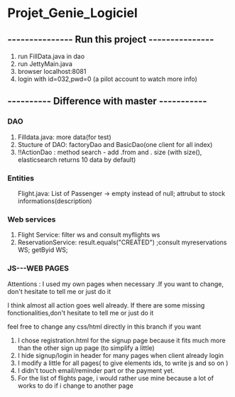 # Projet_Genie_Logiciel
<h2>--------------- Run this project ---------------</h2>
<ol>
    <li>run FillData.java in dao</li>
    <li> run JettyMain.java</li>
     <li>browser localhost:8081</li>
     <li>login with id=032,pwd=0 (a pilot account to watch more info)</li>
  </ol>
    
 <h2>---------- Difference with master -----------</h2>
  <h3>DAO </h3>
 <ol>
    <li>Filldata.java: more data(for test)</li>
    <li> Stucture of DAO: factoryDao and BasicDao(one client for all index)</li>
     <li>!!ActionDao : method search - add .from and . size (with size(), elasticsearch returns 10 data by default)</li>
  </ol>
  <h3>Entities</h3>
 <ol>
   Flight.java:  List of Passenger -> empty instead of null; attrubut <info> to stock informations(description) 
   </ol>
     
 <h3>Web services</h3>
 <ol>
    <li>Flight Service: filter ws and consult myflights ws </li>
    <li> ReservationService: result.equals("CREATED") ;consult myreservations WS; getByid WS; </li>
  </ol>
  
  <h3>JS---WEB PAGES</h3>
  <p>Attentions : I used my own pages when necessary .If you want to change, don't hesitate to tell me or just do it </p>
  <p>I think almost all action goes well already. If there are some missing fonctionalities,don't hesitate to tell me or just do it </p>
  <p>feel free to change any css/html directly in this branch if you want</p>
  <ol>
    <li> I chose registration.html for the signup page because it fits much more than the other sign up page (to simplify a little)</li>
    <li> I hide signup/login in header for many pages when client already login </li>
    <li> I modify a little for all pages( to give elements ids, to write js and so on )</li>
    <li> I didn't touch email/reminder part or the payment yet.</li>
    <li> For the list of flights page, i would rather use mine because a lot of works to do if i change to another page</li>
  </ol>
